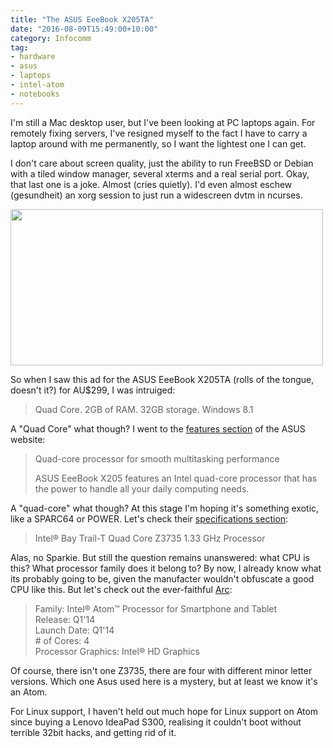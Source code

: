 ```yaml
---
title: "The ASUS EeeBook X205TA"
date: "2016-08-09T15:49:00+10:00"
category: Infocomm
tag:
- hardware
- asus
- laptops
- intel-atom
- notebooks
---
```

I'm still a Mac desktop user, but I've been looking at PC laptops again. For remotely fixing servers, I've resigned myself to the fact I have to carry a laptop around with me permanently, so I want the lightest one I can get.

I don't care about screen quality, just the ability to run FreeBSD or Debian with a tiled window manager, several xterms and a real serial port. Okay, that last one is a joke. Almost (cries quietly). I'd even almost eschew (gesundheit) an xorg session to just run a widescreen dvtm in ncurses.

<p><img src="https://rubenerd.com/files/2016/asus-lettersoup-laptop.jpg" srcset="https://rubenerd.com/files/2016/asus-lettersoup-laptop.jpg 1x, https://rubenerd.com/files/2016/asus-lettersoup-laptop@2x.jpg 2x" alt="" style="width:500px; height:250px;" /></p>

So when I saw this ad for the ASUS EeeBook X205TA (rolls of the tongue, doesn't it?) for AU$299, I was intruiged:

> Quad Core. 2GB of RAM. 32GB storage. Windows 8.1

A "Quad Core" what though? I went to the [features section] of the ASUS website:

> Quad-core processor for smooth multitasking performance
>
> ASUS EeeBook X205 features an Intel quad-core processor that has the power to handle all your daily computing needs.

A "quad-core" what though? At this stage I'm hoping it's something exotic, like a SPARC64 or POWER. Let's check their [specifications section]:

> Intel® Bay Trail-T Quad Core Z3735 1.33 GHz Processor

Alas, no Sparkie. But still the question remains unanswered: what CPU is this? What processor family does it belong to? By now, I already know what its probably going to be, given the manufacter wouldn't obfuscate a good CPU like this. But let's check out the ever-faithful [Arc]:

> Family: Intel® Atom™ Processor for Smartphone and Tablet  
> Release: Q1'14  
> Launch Date: Q1'14  
> \# of Cores: 4  
> Processor Graphics: Intel® HD Graphics

Of course, there isn't one Z3735, there are four with different minor letter versions. Which one Asus used here is a mystery, but at least we know it's an Atom.

For Linux support, I haven't held out much hope for Linux support on Atom since buying a Lenovo IdeaPad S300, realising it couldn't boot without terrible 32bit hacks, and getting rid of it.

[features section]: https://www.asus.com/au/Notebooks/ASUS_EeeBook_X205TA/
[specifications section]: https://www.asus.com/au/Notebooks/ASUS_EeeBook_X205TA/specifications/
[Arc]: http://ark.intel.com/search?q=Z3735

